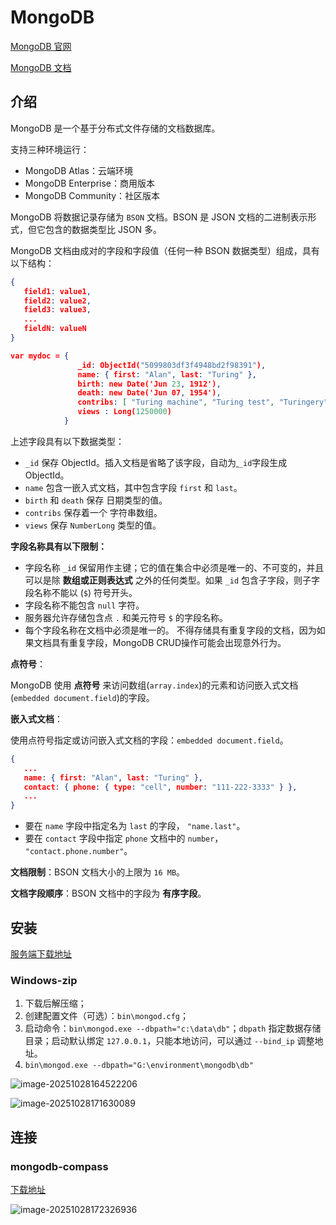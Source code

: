 # MongoDB

[MongoDB 官网](https://www.mongodb.com/)

[MongoDB 文档](https://www.mongodb.com/zh-cn/docs/manual/)

## 介绍

MongoDB 是一个基于分布式文件存储的文档数据库。

支持三种环境运行：

- MongoDB Atlas：云端环境
- MongoDB Enterprise：商用版本
- MongoDB Community：社区版本

MongoDB 将数据记录存储为 `BSON` 文档。BSON 是 JSON 文档的二进制表示形式，但它包含的数据类型比 JSON 多。

MongoDB 文档由成对的字段和字段值（任何一种 BSON 数据类型）组成，具有以下结构：


~~~json
{
   field1: value1,
   field2: value2,
   field3: value3,
   ...
   fieldN: valueN
}
~~~



~~~json
var mydoc = {
               _id: ObjectId("5099803df3f4948bd2f98391"),
               name: { first: "Alan", last: "Turing" },
               birth: new Date('Jun 23, 1912'),
               death: new Date('Jun 07, 1954'),
               contribs: [ "Turing machine", "Turing test", "Turingery" ],
               views : Long(1250000)
            }
~~~

上述字段具有以下数据类型：

- `_id` 保存 ObjectId。插入文档是省略了该字段，自动为[ ](https://www.mongodb.com/zh-cn/docs/manual/reference/bson-types/#std-label-objectid)`_id`字段生成 ObjectId。
- `name` 包含一嵌入式文档，其中包含字段 `first` 和 `last`。
- `birth` 和 `death` 保存 日期类型的值。
- `contribs` 保存着一个 字符串数组。
- `views` 保存 `NumberLong` 类型的值。



**字段名称具有以下限制：**

- 字段名称 `_id` 保留用作主键；它的值在集合中必须是唯一的、不可变的，并且可以是除 **数组或正则表达式** 之外的任何类型。如果 `_id` 包含子字段，则子字段名称不能以 (`$`) 符号开头。
- 字段名称不能包含 `null` 字符。
- 服务器允许存储包含点 `.` 和美元符号 `$` 的字段名称。
- 每个字段名称在文档中必须是唯一的。 不得存储具有重复字段的文档，因为如果文档具有重复字段，MongoDB CRUD操作可能会出现意外行为。

**点符号**：

MongoDB 使用 **点符号** 来访问数组(`array.index`)的元素和访问嵌入式文档(`embedded document.field`)的字段。

**嵌入式文档**：

使用点符号指定或访问嵌入式文档的字段：`embedded document.field`。

~~~json
{
   ...
   name: { first: "Alan", last: "Turing" },
   contact: { phone: { type: "cell", number: "111-222-3333" } },
   ...
}
~~~

- 要在 `name` 字段中指定名为 `last` 的字段， `"name.last"`。
- 要在 `contact` 字段中指定 `phone` 文档中的 `number`， `"contact.phone.number"`。



**文档限制**：BSON 文档大小的上限为 `16 MB`。



**文档字段顺序**：BSON 文档中的字段为 **有序字段**。



## 安装

[服务端下载地址](https://www.mongodb.com/try/download/community)

### Windows-zip

1. 下载后解压缩；
2. 创建配置文件（可选）：`bin\mongod.cfg`；
3. 启动命令：`bin\mongod.exe --dbpath="c:\data\db"`；`dbpath` 指定数据存储目录；启动默认绑定 `127.0.0.1`，只能本地访问，可以通过  `--bind_ip` 调整地址。
4. `bin\mongod.exe --dbpath="G:\environment\mongodb\db"`

![image-20251028164522206](http://47.101.155.205/image-20251028164522206.png)

![image-20251028171630089](http://47.101.155.205/image-20251028171630089.png)



## 连接



### mongodb-compass

[下载地址](https://www.mongodb.com/try/download/compass)

![image-20251028172326936](http://47.101.155.205/image-20251028172326936.png)